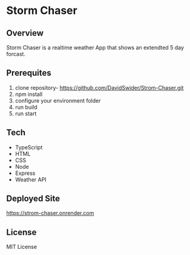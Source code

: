 # Storm Chaser

## Overview

Storm Chaser is a realtime weather App that shows an extendted 5 day forcast.

## Prerequites

1. clone repository- https://github.com/DavidSwider/Strom-Chaser.git
2. npm install
3. configure your environment folder
4. run build
5. run start

## Tech

- TypeScript
- HTML
- CSS
- Node
- Express
- Weather API

## Deployed Site
https://strom-chaser.onrender.com

## License

MIT License


